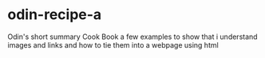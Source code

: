 # odin-recipe-a
Odin's short summary Cook Book
a few examples to show that i understand images and links and how to tie them into a webpage using html 